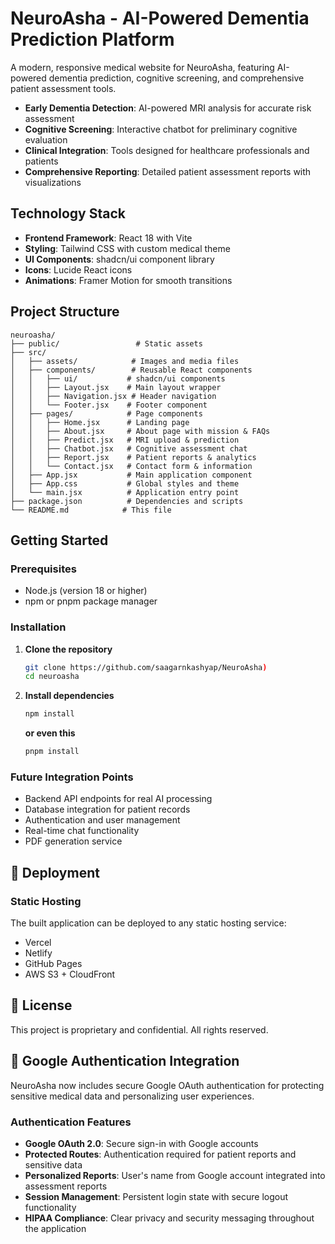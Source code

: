 # NeuroAsha - AI-Powered Dementia Prediction Platform

A modern, responsive medical website for NeuroAsha, featuring AI-powered dementia prediction, cognitive screening, and comprehensive patient assessment tools.
- **Early Dementia Detection**: AI-powered MRI analysis for accurate risk assessment
- **Cognitive Screening**: Interactive chatbot for preliminary cognitive evaluation
- **Clinical Integration**: Tools designed for healthcare professionals and patients
- **Comprehensive Reporting**: Detailed patient assessment reports with visualizations

## Technology Stack

- **Frontend Framework**: React 18 with Vite
- **Styling**: Tailwind CSS with custom medical theme
- **UI Components**: shadcn/ui component library
- **Icons**: Lucide React icons
- **Animations**: Framer Motion for smooth transitions

## Project Structure

```
neuroasha/
├── public/                 # Static assets
├── src/
│   ├── assets/            # Images and media files
│   ├── components/        # Reusable React components
│   │   ├── ui/           # shadcn/ui components
│   │   ├── Layout.jsx    # Main layout wrapper
│   │   ├── Navigation.jsx # Header navigation
│   │   └── Footer.jsx    # Footer component
│   ├── pages/            # Page components
│   │   ├── Home.jsx      # Landing page
│   │   ├── About.jsx     # About page with mission & FAQs
│   │   ├── Predict.jsx   # MRI upload & prediction
│   │   ├── Chatbot.jsx   # Cognitive assessment chat
│   │   ├── Report.jsx    # Patient reports & analytics
│   │   └── Contact.jsx   # Contact form & information
│   ├── App.jsx           # Main application component
│   ├── App.css           # Global styles and theme
│   └── main.jsx          # Application entry point
├── package.json          # Dependencies and scripts
└── README.md            # This file
```

## Getting Started

### Prerequisites

- Node.js (version 18 or higher)
- npm or pnpm package manager

### Installation

1. **Clone the repository**
   ```bash
   git clone https://github.com/saagarnkashyap/NeuroAsha)
   cd neuroasha
   ```

2. **Install dependencies**
   ```bash
   npm install
   ```
   **or even this**
   ```bash
   pnpm install
   ```


### Future Integration Points
- Backend API endpoints for real AI processing
- Database integration for patient records
- Authentication and user management
- Real-time chat functionality
- PDF generation service

## 🚀 Deployment

### Static Hosting
The built application can be deployed to any static hosting service:
- Vercel
- Netlify
- GitHub Pages
- AWS S3 + CloudFront

## 📝 License

This project is proprietary and confidential. All rights reserved.


## 🔐 Google Authentication Integration

NeuroAsha now includes secure Google OAuth authentication for protecting sensitive medical data and personalizing user experiences.

### Authentication Features

- **Google OAuth 2.0**: Secure sign-in with Google accounts
- **Protected Routes**: Authentication required for patient reports and sensitive data
- **Personalized Reports**: User's name from Google account integrated into assessment reports
- **Session Management**: Persistent login state with secure logout functionality
- **HIPAA Compliance**: Clear privacy and security messaging throughout the application




